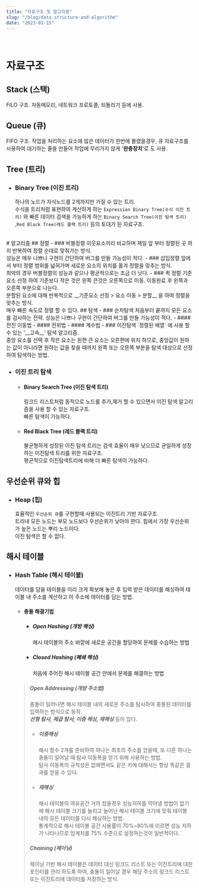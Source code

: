 ```yaml
---
title: "자료구조 및 알고리즘"
slug: "/blog/data-structure-and-algorithm"
date: "2023-01-15"
---
```

<br>

# 자료구조

## Stack (스택)
FILO 구조. 자동메모리, 네트워크 프로토콜, 되돌리기 등에 사용.
## Queue (큐)
FIFO 구조. 작업을 처리하는 요소에 많은 데이터가 한번에 몰렸을경우, 큐 자료구조를 사용하여 대기하는 줄을 만들어 작업에 무리가지 않게 '__완충장치__'로 도 사용. 

## Tree (트리)
- ### Binary Tree (이진 트리)
    하나의 노드가 자식노드를 2개까지만 가질 수 있는 트리.<br> 수식을 트리처럼 표현하여 계산하게 하는 `Expression Binary Tree(수식 이진 트리)` 와 
빠른 데이터 검색을 가능하게 하는 `Binary Search Tree(이진 탐색 트리)` ,`Red Black Tree(레드 블랙 트리)` 등의 토대가 된 자료구조.<br>
<br>
# 알고리즘
## 정렬
- ### 버블정렬
    이웃요소끼리 비교하며 제일 앞 부터 정렬된 곳 까지 반복하여 정렬 순대로 맞춰가는 방식.<br>
    성능은 매우 나쁘나 구현이 간단하여 버그를 만들 가능성이 적다.
- ### 삽입정렬
    앞에서 부터 정렬 범위를 넓혀가며 새로운 요소의 위치를 옮겨 정렬을 맞추는 방식.<br>
    최악의 경우 버블정렬의 성능과 같으나 평균적으로는 조금 더 낫다.
- ### 퀵 정렬
    기준 요소 선정 하여 기준보다 작은 것은 왼쪽 큰것은 오른쪽으로 이동. 이동완료 후 왼쪽과 오른쪽 부분으로 나눈다.<br>
    분할된 요소에 대해 반복적으로 __기준요소 선정 > 요소 이동 > 분할__ 을 하여 정렬을 맞추는 방식.<br>
    매우 빠른 속도로 정렬 할 수 있다.
## 탐색
- ### 순차탐색
    처음부터 끝까지 모든 요소를 검사하는 전략. 성능은 나쁘나 구현이 간단하여 버그를 만들 가능성이 적다.
  - #### 전진 이동법
  - #### 전위법
  - #### 계수법
- ### 이진탐색
    `정렬된 배열` 에 사용 할 수 있는 '__고속__' 탐색 알고리즘.<br>
    중앙 요소를 선택 후 작은 요소는 왼편 큰 요소는 오른편에 위치 하므로, 중앙값이 원하는 값이 아니라면 원하는 값을 찾을 때까지 
    왼쪽 또는 오른쪽 부분을 탐색 대상으로 선정하여 탐색하는 방법.<br>

- ### 이진 트리 탐색
  - #### Binary Search Tree (이진 탐색 트리)
    링크드 리스트처럼 동적으로 노드를 추가,제거 할 수 있으면서 이진 탐색 알고리즘을 사용 할 수 있는 자료구조.<br>
    빠른 탐색이 가능하다.
  - #### Red Black Tree (레드 블랙 트리)
    불균형하게 성장된 이진 탐색 트리는 검색 효율이 매우 낮으므로 균일하게 성장하는 이진탐색 트리를 위한 자료구조.<br>
    평균적으로 이진탐색트리에 비해 더 빠른 탐색이 가능하다.
## 우선순위 큐와 힙
  - ### Heap (힙)
    효율적인 `우선순위 큐`를 구현할때 사용되는 이진트리 기반 자료구조.<br>
    트리내 모든 노드는 부모 노드보다 우선순위가 낮아야 한다. 힙에서 가장 우선순위가 높은 노드는 뿌리 노드이다.<br>
    이진 탐색은 할 수 없다.
## 해시 테이블
  - ### Hash Table (해시 테이블)
    데이터를 담을 테이블을 미리 크게 확보해 놓은 후 입력 받은 데이터를 해싱하여 테이블 내 주소를 계산하고 이 주소에 데이터를 담는 방법.
    - #### 충돌 해결기법
      - ##### Open Hashing (개방 해싱)
        해시 테이블의 주소 바깥에 새로운 공간을 할당하여 문제를 수습하는 방법
      - ##### Closed Hashing (폐쇄 해싱)
        처음에 주어진 해시 테이블 공간 안에서 문제를 해결하는 방법
    > ##### Open Addressing (개방 주소법)
    >  충돌이 일어나면 해시 테이블 내의 새로운 주소를 탐사하여 충돌된 데이터를 입력하는 방식으로 동작.<br>
    >  ___선형 탐사, 제곱 탐사, 이중 해싱, 재해싱___ 등이 있다.
    > - ##### 이중해싱
    >   해시 함수 2개를 준비하여 하나는 최초의 주소를 얻을때, 또 다른 하나는 충돌이 일어날 때 탐사 이동폭을 얻기 위해 사용하는 방법.<br> 
    >   탐사 이동폭의 규칙성은 없애면서도 같은 키에 대해서는 항상 똑같은 결과를 얻을 수 있다.
    > - ##### 재해싱
    >   해시 테이블의 여유공간 거의 찼을경우 성능저하를 막아낼 방법이 없기에 해시 테이블 크기를 늘리고 늘어난 해시 테이블 크기에 맞춰 테이블 내의 모든 데이터를 다시 해싱하는 방법.<br>
    >   통계적으로 해시 테이블 공간 사용률이 70%~80%에 이르면 성능 저하가 나타나므로 임계치를 75% 수준으로 설정하는것이 일반적이다.
    > ##### Chaining (체이닝)
    >   체이닝 기반 해시 테이블은 데이터 대신 링크드 리스트 또는 이진트리에 대한 포인터를 관리 하도록 하여, 충돌이 일어날 경우 해당 주소의 링크드 리스트 또는 이진트리에 데이터를 저장하는 방식.